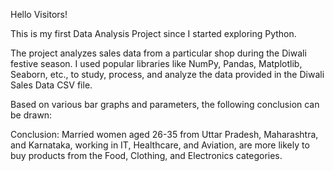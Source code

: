 Hello Visitors!

This is my first Data Analysis Project since I started exploring Python.

The project analyzes sales data from a particular shop during the Diwali festive season. I used popular libraries like NumPy, Pandas, Matplotlib, Seaborn, etc., to study, process, and analyze the data provided in the Diwali Sales Data CSV file.

Based on various bar graphs and parameters, the following conclusion can be drawn:

Conclusion: Married women aged 26-35 from Uttar Pradesh, Maharashtra, and Karnataka, working in IT, Healthcare, and Aviation, are more likely to buy products from the Food, Clothing, and Electronics categories.
